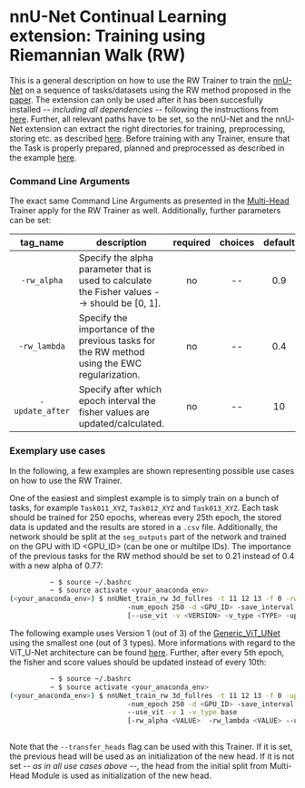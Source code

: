 # nnU-Net Continual Learning extension: Training using Riemannian Walk (RW)

This is a general description on how to use the RW Trainer to train the [nnU-Net](https://github.com/MIC-DKFZ/nnUNet) on a sequence of tasks/datasets using the RW method proposed in the [paper](https://arxiv.org/pdf/1801.10112.pdf). The extension can only be used after it has been succesfully installed *-- including all dependencies --* following the instructions from [here](https://github.com/camgbus/Lifelong-nnUNet/blob/continual_learning/README.md#installation). Further, all relevant paths have to be set, so the nnU-Net and the nnU-Net extension can extract the right directories for training, preprocessing, storing etc. as described [here](https://github.com/MIC-DKFZ/nnUNet/blob/master/documentation/setting_up_paths.md). Before training with any Trainer, ensure that the Task is properly prepared, planned and preprocessed as described in the example [here](https://github.com/MIC-DKFZ/nnUNet/blob/master/documentation/training_example_Hippocampus.md).

### Command Line Arguments
The exact same Command Line Arguments as presented in the [Multi-Head](multihead_training.md) Trainer apply for the RW Trainer as well. Additionally, further parameters can be set:

| tag_name | description | required | choices | default | 
|:-:|-|:-:|:-:|:-:|
| `-rw_alpha` | Specify the alpha parameter that is used to calculate the Fisher values --> should be [0, 1]. | no | -- | 0.9 |
| `-rw_lambda` | Specify the importance of the previous tasks for the RW method using the EWC regularization. | no | -- | 0.4 |
| `-update_after` | Specify after which epoch interval the fisher values are updated/calculated. | no | -- | 10 |

### Exemplary use cases
In the following, a few examples are shown representing possible use cases on how to use the RW Trainer.

One of the easiest and simplest example is to simply train on a bunch of tasks, for example `Task011_XYZ`, `Task012_XYZ` and `Task013_XYZ`. Each task should be trained for 250 epochs, whereas every 25th epoch, the stored data is updated and the results are stored in a `.csv` file. Additionally, the network should be split at the `seg_outputs` part of the network and trained on the GPU with ID <GPU_ID> (can be one or multilpe IDs). The importance of the previous tasks for the RW method should be set to 0.21 instead of 0.4 with a new alpha of 0.77:
```bash
          ~ $ source ~/.bashrc
          ~ $ source activate <your_anaconda_env>
(<your_anaconda_env>) $ nnUNet_train_rw 3d_fullres -t 11 12 13 -f 0 -rw_lambda 0.21 -rw_alpha 0.77
                             -num_epoch 250 -d <GPU_ID> -save_interval 25 -s seg_outputs --store_csv
                             [--use_vit -v <VERSION> -v_type <TYPE> -update_after <PERIOD>]
```

The following example uses Version 1 (out of 3) of the [Generic_ViT_UNet](https://github.com/camgbus/Lifelong-nnUNet/blob/continual_learning/nnunet_ext/network_architecture/generic_ViT_UNet.py#L14) using the smallest one (out of 3 types). More informations with regard to the ViT_U-Net architecture can be found [here](https://github.com/camgbus/Lifelong-nnUNet/blob/ViT_U-Net/documentation/ViT_U-Net.md). Further, after every 5th epoch, the fisher and score values should be updated instead of every 10th:
```bash
          ~ $ source ~/.bashrc
          ~ $ source activate <your_anaconda_env>
(<your_anaconda_env>) $ nnUNet_train_rw 3d_fullres -t 11 12 13 -f 0 -update_after 5
                             -num_epoch 250 -d <GPU_ID> -save_interval 25 -s seg_outputs --store_csv
                             --use_vit -v 1 -v_type base
                             [-rw_alpha <VALUE>  -rw_lambda <VALUE> --use_mult_gpus]
                             
```

Note that the `--transfer_heads` flag can be used with this Trainer. If it is set, the previous head will be used as an initialization of the new head. If it is not set *-- as in all use cases above --*, the head from the initial split from Multi-Head Module is used as initialization of the new head.